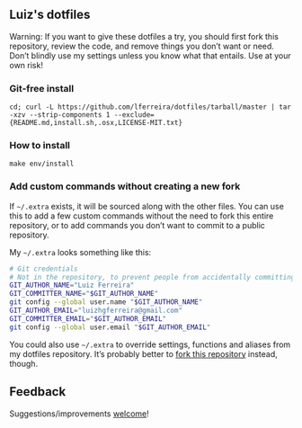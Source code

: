 ## Luiz's dotfiles

Warning: If you want to give these dotfiles a try, you should first fork this repository, review the code, and remove things you don’t want or need. Don’t blindly use my settings unless you know what that entails. Use at your own risk!

### Git-free install

```
cd; curl -L https://github.com/lferreira/dotfiles/tarball/master | tar -xzv --strip-components 1 --exclude={README.md,install.sh,.osx,LICENSE-MIT.txt}
```

### How to install

```
make env/install
```

### Add custom commands without creating a new fork

If `~/.extra` exists, it will be sourced along with the other files. You can use this to add a few custom commands without the need to fork this entire repository, or to add commands you don’t want to commit to a public repository.

My `~/.extra` looks something like this:

```bash
# Git credentials
# Not in the repository, to prevent people from accidentally committing under my name
GIT_AUTHOR_NAME="Luiz Ferreira"
GIT_COMMITTER_NAME="$GIT_AUTHOR_NAME"
git config --global user.name "$GIT_AUTHOR_NAME"
GIT_AUTHOR_EMAIL="luizhgferreira@gmail.com"
GIT_COMMITTER_EMAIL="$GIT_AUTHOR_EMAIL"
git config --global user.email "$GIT_AUTHOR_EMAIL"
```

You could also use `~/.extra` to override settings, functions and aliases from my dotfiles repository. It’s probably better to [fork this repository](https://github.com/lferreira/dotfiles/fork) instead, though.

## Feedback

Suggestions/improvements
[welcome](https://github.com/lferreira/dotfiles/issues)!
